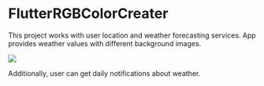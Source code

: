 ﻿# FlutterRGBColorCreater

This project works with user location and weather forecasting services. App provides weather values with different background images. 

![](https://media.giphy.com/media/uvtW6ssQG0pOp5mHpO/giphy.gif)

Additionally, user can get daily notifications about weather.
